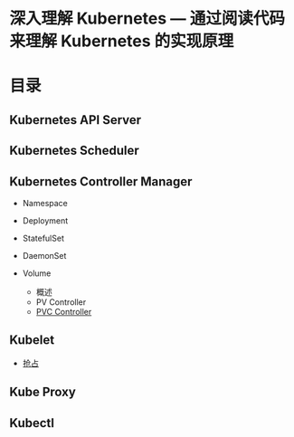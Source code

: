 # 深入理解 Kubernetes — 通过阅读代码来理解 Kubernetes 的实现原理

# 目录

## Kubernetes API Server

## Kubernetes Scheduler

## Kubernetes Controller Manager

- Namespace
- Deployment
- StatefulSet
- DaemonSet

- Volume

  - 概述
  - PV Controller
  - [PVC Controller](kube-controller-manager/volume/pvc.md)

## Kubelet

- [抢占](kubelet/preemption.md)

## Kube Proxy

## Kubectl
